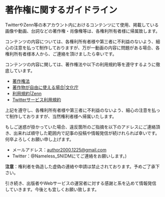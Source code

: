 # 著作権に関するガイドライン

TwitterやZenn等の本アカウント内におけるコンテンツにて使用、掲載している画像や動画、台詞などの著作権・肖像権等は、各権利所有者様に帰属致します。

コンテンツの内容については、各権利所有者様や第三者に不利益のないよう、細心の注意を払って制作しておりますが、万が一動画の内容に問題がある場合、各権利所有者様本人から、ご連絡を頂けましたら幸いです。

コンテンツの内容に関しては、著作権法や以下の利用規約等を遵守するように徹底しています。

* [著作権法](https://elaws.e-gov.go.jp/document?lawid=345AC0000000048_20220617_504AC0000000068&keyword=%E8%91%97%E4%BD%9C%E6%A8%A9%E6%B3%95)
* [著作物が自由に使える場合|文化庁](https://www.bunka.go.jp/seisaku/chosakuken/seidokaisetsu/gaiyo/chosakubutsu_jiyu.html)
* [利用規約|Zenn](https://zenn.dev/terms)
* [Twitterサービス利用規約](https://twitter.com/ja/tos)

上記を遵守し、各権利所有者様や第三者に不利益のないよう、細心の注意を払って制作しておりますが、当然権利者様へ帰属いたします。

もしご迷惑が掛かっていた場合、違反箇所のご指摘を以下のアドレスにご連絡頂き、出来れば順守した範囲内で記事の投稿や情報発信が続けれられば幸いです。何卒よろしくお願い申し上げます。

* メールアドレス：author2000.1225@gmail.com
* Twitter：@Nameless_SN(DMにてご連絡をお願いします。)

**注意**：権利者を偽造した虚偽の連絡や申請は禁止されております。予めご了承下さい。

引き続き、出版者やWebサービスの運営者に対する感謝と系を込めて情報発信していきます。今後とも宜しくお願い致します。